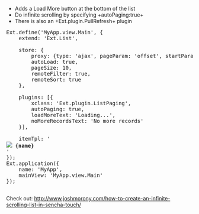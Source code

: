 - Adds a Load More button at the bottom of the list
- Do infinite scrolling by specifying +autoPaging:true+
- There is also an +Ext.plugin.PullRefresh+ plugin

<pre class="runnable ipadframe modern run">
Ext.define('MyApp.view.Main', {
    extend: 'Ext.List',

    store: {
        proxy: {type: 'ajax', pageParam: 'offset', startParam: 'start', url: '//traininglabs.sencha.com/api/yelp/v2/search?term=food&location=Dublin', reader: { rootProperty: 'businesses', totalProperty: 'total'}},
        autoLoad: true,
        pageSize: 10,
        remoteFilter: true,
        remoteSort: true
    },

    plugins: [{
        xclass: 'Ext.plugin.ListPaging',
        autoPaging: true,
        loadMoreText: 'Loading...',
        noMoreRecordsText: 'No more records'
    }],

    itemTpl: '<div class="contact"><img src="{image_url}"> <b>{name}</b></div>'
});
Ext.application({
    name: 'MyApp',
    mainView: 'MyApp.view.Main'
});

</pre>

Check out: <a href="http://www.joshmorony.com/how-to-create-an-infinite-scrolling-list-in-sencha-touch/">
http://www.joshmorony.com/how-to-create-an-infinite-scrolling-list-in-sencha-touch/</a>
